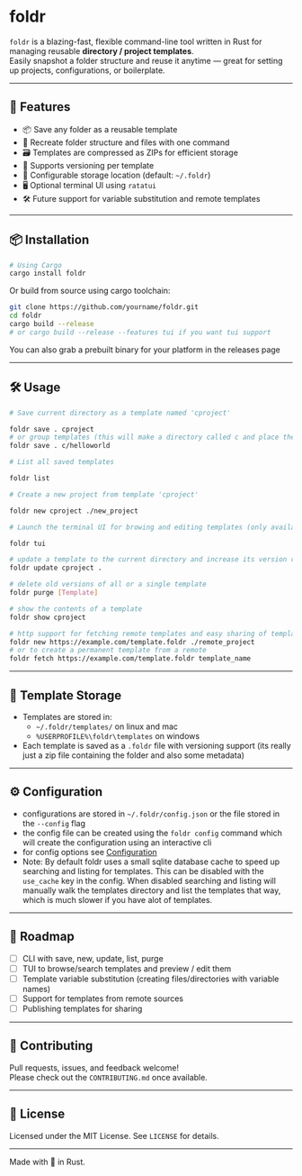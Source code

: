 # foldr

`foldr` is a blazing-fast, flexible command-line tool written in Rust for managing reusable **directory / project templates**.  
Easily snapshot a folder structure and reuse it anytime — great for setting up projects, configurations, or boilerplate.

---

## 🚀 Features

- 📦 Save any folder as a reusable template  
- 🧱 Recreate folder structure and files with one command  
- 🗃️ Templates are compressed as ZIPs for efficient storage  
- 🧭 Supports versioning per template  
- 🔧 Configurable storage location (default: `~/.foldr`)  
- 🖥️ Optional terminal UI using `ratatui`  
- 🛠️ Future support for variable substitution and remote templates  

---

## 📦 Installation



```bash
# Using Cargo
cargo install foldr
```






Or build from source using cargo toolchain:

```bash
git clone https://github.com/yourname/foldr.git
cd foldr
cargo build --release 
# or cargo build --release --features tui if you want tui support
```

You can also grab a prebuilt binary for your platform in the releases page

---

## 🛠️ Usage

```bash
# Save current directory as a template named 'cproject'

foldr save . cproject
# or group templates (this will make a directory called c and place the template in it)
foldr save . c/helloworld

# List all saved templates

foldr list

# Create a new project from template 'cproject'

foldr new cproject ./new_project

# Launch the terminal UI for browing and editing templates (only available when using the tui feature flag or from a prebuilt binary)

foldr tui

# update a template to the current directory and increase its version counter
foldr update cproject . 

# delete old versions of all or a single template
foldr purge [Template]

# show the contents of a template 
foldr show cproject

# http support for fetching remote templates and easy sharing of templates
foldr new https://example.com/template.foldr ./remote_project
# or to create a permanent template from a remote
foldr fetch https://example.com/template.foldr template_name
```



---

## 📁 Template Storage

- Templates are stored in: 
  - `~/.foldr/templates/` on linux and mac 
  - `%USERPROFILE%\foldr\templates` on windows
- Each template is saved as a `.foldr` file with versioning support (its really just a zip file containing the folder and also some metadata)

---

## ⚙️  Configuration

- configurations are stored in `~/.foldr/config.json` or the file stored in the `--config` flag
- the config file can be created using the `foldr config` command which will create the configuration using an interactive cli
- for config options see [Configuration](Configuration.md)
- Note: By default foldr uses a small sqlite database cache to speed up searching and listing for templates. This can be disabled with the `use_cache` key in the config. When disabled searching and listing will manually walk the templates directory and list the templates that way, which is much slower if you have alot of templates.

---

## 🔮 Roadmap

- [ ] CLI with save, new, update, list, purge  
- [ ] TUI to browse/search templates and preview / edit them
- [ ] Template variable substitution (creating files/directories with variable names)
- [ ] Support for templates from remote sources  
- [ ] Publishing templates for sharing  

---

## 🤝 Contributing

Pull requests, issues, and feedback welcome!  
Please check out the `CONTRIBUTING.md` once available.

---

## 📄 License

Licensed under the MIT License. See `LICENSE` for details.

---

Made with 💙 in Rust.
